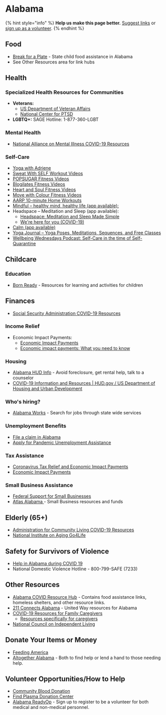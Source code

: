 # Alabama

{% hint style="info" %}
**Help us make this page better.** [Suggest links](https://forms.gle/ykTSst9uoWceo5fn8%20) or [sign up as a volunteer](https://forms.gle/8z7yuJyz1m76y4Hi8).
{% endhint %}

## Food

* [Break for a Plate](http://www.breakforaplate.com/) - State child food assistance in Alabama
* See Other Resources area for link hubs

## Health

### Specialized Health Resources for Communities

* **Veterans:**
  * [US Department of Veteran Affairs](https://www.publichealth.va.gov/n-coronavirus/)
  * [National Center for PTSD](https://www.ptsd.va.gov/covid/index.asp)
* **LGBTQ+:** SAGE Hotline: 1-877-360-LGBT

### Mental Health

* [National Alliance on Mental Illness COVID-19 Resources](https://www.nami.org/getattachment/About-NAMI/NAMI-News/2020/NAMI-Updates-on-the-Coronavirus/COVID-19-Updated-Guide-1.pdf?lang=en-US/)

### Self-Care

* [Yoga with Adriene](https://yogawithadriene.com/)
* [Sweat With SELF Workout Videos](https://www.youtube.com/playlist?list=PL7Ax6CP9_hgPjjCrA9zNH9ebuvgJ1riXd)
* [POPSUGAR Fitness Videos](https://www.youtube.com/user/popsugartvfit/videos)
* [Blogilates Fitness Videos](https://www.youtube.com/user/blogilates/videos)
* [Heart and Soul Fitness Videos](https://www.youtube.com/user/KozakSportsPerform)
* [Move with Colour Fitness Videos](https://www.youtube.com/channel/UCZFdkG03mZwKGt1_RJ23vAA)
* [AARP 10-minute Home Workouts](https://www.aarp.org/health/healthy-living/info-2020/exercising-at-home.html)
* [Mindful – healthy mind, healthy life \(app available\): ](https://www.mindful.org/)
* Headspace – Meditation and Sleep \(app available\): 
  * [Headspace: Meditation and Sleep Made Simple](https://www.headspace.com/)
  * [We're here for you \(COVID-19\)](https://www.headspace.com/covid-19)
* [Calm \(app available\)](https://www.calm.com/)
* [Yoga Journal – Yoga Poses, Meditations, Sequences, and Free Classes](https://www.yogajournal.com/)
* [Wellbeing Wednesdays Podcast: Self-Care in the time of Self-Quarantine](https://www.thedaonline.com/podcasts/wellbeingwednesdays/wellness-wednesdays-podcast-self-care-in-the-time-of-self-quarantine/article_e19d3054-6d39-11ea-b7a2-4be1c04d6c78.html)

## Childcare

### Education

* [Born Ready](https://bornready.org/covid19resources/) - Resources for learning and activities for children

## Finances

* [Social Security Administration COVID-19 Resources](https://www.ssa.gov/coronavirus/)

### Income Relief

* Economic Impact Payments: 
  * [Economic Impact Payments](https://www.irs.gov/coronavirus/economic-impact-payments)
  * [Economic impact payments: What you need to know](https://www.irs.gov/newsroom/economic-impact-payments-what-you-need-to-know) 

### Housing

* [Alabama HUD Info](https://www.hud.gov/states/alabama) - Avoid foreclosure, get rental help, talk to a counselor
* [COVID-19 Information and Resources \| HUD.gov / US Department of Housing and Urban Development](https://www.hud.gov/coronavirus)

### Who's hiring?

* [Alabama Works](https://alabamaworks.alabama.gov/vosnet/Default.aspx) - Search for jobs through state wide services

### Unemployment Benefits

* [File a claim in Alabama](https://continuedclaims.labor.alabama.gov/)
* [Apply for Pandemic Unemployment Assistance](https://www.labor.alabama.gov/newsfeed/news_covid19/how%20to%20apply%20for%20pua.pdf)

### Tax Assistance

* [Coronavirus Tax Relief and Economic Impact Payments](https://www.irs.gov/coronavirus-tax-relief-and-economic-impact-payments)
* [Economic Impact Payments](https://www.irs.gov/newsroom/economic-impact-payments-what-you-need-to-know)

### Small Business Assistance

* [Federal Support for Small Businesses](https://www.coronavirus.gov/smallbusiness)
* [Atlas Alabama ](https://atlasalabama.gov/)- Small Business resources and funds

## Elderly \(65+\)

* [Administration for Community Living COVID-19 Resources](https://acl.gov/COVID-19)
* [National Institute on Aging Go4Life](https://go4life.nia.nih.gov/)

## Safety for Survivors of Violence

* [Help in Alabama during COVID 19](https://www.alarise.org/blog-posts/how-to-get-help-in-alabama-during-the-covid-19-crisis/)
* National Domestic Violence Hotline - 800-799-SAFE \(7233\)

## Other Resources

* [Alabama COVID Resource Hub](https://www.servealabama.gov/covid19) - Contains food assistance links, homeless shelters, and other resource links.
* [211 Connects Alabama](http://www.211connectsalabama.org/) - United Way resources for Alabama
* [COVID-19 Resources for Family Caregivers](https://www.caregiver.org/coronavirus-covid-19-resources-and-articles-family-caregivers)
  * [Resources specifically for caregivers](https://www.caregiving.org/resources/covid-19-resources-for-caregivers)
* [National Council on Independent Living](https://ncil.org/covid-19/)

## Donate Your Items or Money

* [Feeding America](https://www.feedingamerica.org/take-action/coronavirus?s_onsite_promo=lightbox)
* [Altogether Alabama](https://altogetheralabama.org/) - Both to find help or lend a hand to those needing help.

## Volunteer Opportunities/How to Help

* [Community Blood Donation](https://donors.lifesouth.org/donor/schedules/zip)
* [Find Plasma Donation Center](https://www.donatingplasma.org/donation/find-a-donor-center)
* [Alabama ReadyOp](https://www.servealabama.gov/alabamareadyop) - Sign up to register to be a volunteer for both medical and non-medical personnel.

